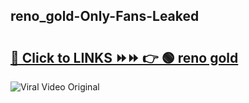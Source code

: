 
 ## reno_gold-Only-Fans-Leaked

# <h2><a href="https://clipsfans.com/reno_gold&ref=git">🔗 Click to LINKS ⏩⏩ 👉 🟢 reno gold </a></h2>

<a href="https://clipsfans.com/reno_gold&ref=git" rel="nofollow" data-target="animated-image.originalLink"><img src="https://i.ibb.co.com/xMMVF88/686577567.gif" alt="Viral Video Original" style="max-width: 100%; display: inline-block;" data-target="animated-image.originalImage"></a>
